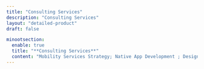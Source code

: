 ```yaml
---
title: "Consulting Services"
description: "Consulting Services"
layout: "detailed-product"
draft: false

minootsection:
  enable: true
  title: "**Consulting Services**"
  content: "Mobility Services Strategy; Native App Development ; Design & ; User Experience; Maintenance & Monitoring; User Definition & Profiling; Graphic Assets for App Stores; API Development Using Node.js; Database Solutions Using MongoDB"
---
```


